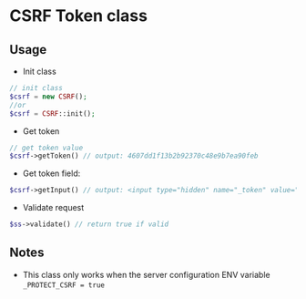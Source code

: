 # CSRF Token class
## Usage
- Init class
```php
// init class
$csrf = new CSRF();
//or
$csrf = CSRF::init();
```
- Get token
```php
// get token value
$csrf->getToken() // output: 4607dd1f13b2b92370c48e9b7ea90feb

```
- Get token field:
```php
$csrf->getInput() // output: <input type="hidden" name="_token" value="4607dd1f13b2b92370c48e9b7ea90feb">

```
- Validate request
```php
$ss->validate() // return true if valid
```
## Notes
- This class only works when the server configuration ENV variable `_PROTECT_CSRF = true` 
